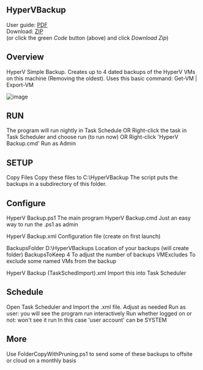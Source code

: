 ## HyperVBackup
User guide: [PDF](https://github.com/HyperVBackup/HyperVBackup/blob/main/EntraSyncTool%20Readme.pdf)   
Download: [ZIP](https://github.com/HyperVBackup/HyperVBackup/archive/refs/heads/main.zip)   
(or click the green *Code* button (above) and click *Download Zip*)  

  
## Overview

HyperV Simple Backup. Creates up to 4 dated backups of the HyperV VMs on this machine (Removing the oldest). Uses this basic command: Get-VM | Export-VM

![image](https://github.com/ITAutomator/HyperVBackup/assets/135157036/d65fa8af-6191-49da-9ce4-cb5baa82309f)


## RUN
The program will run nightly in Task Schedule
OR
Right-click the task in Task Scheduler and choose run (to run now)
OR 
Right-click 'HyperV Backup.cmd' Run as Admin
## SETUP
Copy Files
Copy these files to C:\HyperVBackup
The script puts the backups in a subdirectory of this folder.

## Configure
HyperV Backup.ps1                    The main program
HyperV Backup.cmd                    Just an easy way to run the .ps1 as admin

HyperV Backup.xml                    Configuration file (create on first launch)

BackupsFolder D:\HyperVBackups Location of your backups (will create folder)
BackupsToKeep 4    To adjust the number of backups
VMExcludes            To exclude some named VMs from the backup

HyperV Backup (TaskSchedImport).xml  Import this into Task Scheduler

## Schedule
Open Task Scheduler and Import the .xml file.  Adjust as needed
Run as user: you will see the program run interactively
Run whether logged on or not: won't see it run
In this case 'user account' can be SYSTEM

## More
Use FolderCopyWithPruning.ps1 to send some of these backups to offsite or cloud on a monthly basis


